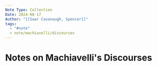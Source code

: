 ```yaml
---
Note Type: Collection
Date: 2024-08-17
Author: "[[Saar Cavanaugh, Spencer]]"
tags:
  - "#note"
  - note/machiavelli/discourses
---
```

# Notes on Machiavelli's Discourses

